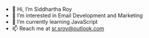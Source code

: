 - 👋 Hi, I’m Siddhartha Roy
- 👀 I’m interested in Email Development and Marketing
- 🌱 I’m currently learning JavaScript
- 📫 Reach me at sr.sroy@outlook.com

<!---
sidd456/sidd456 is a ✨ special ✨ repository because its `README.md` (this file) appears on your GitHub profile.
You can click the Preview link to take a look at your changes.
--->
